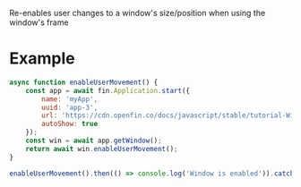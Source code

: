 Re-enables user changes to a window's size/position when using the window's frame
# Example
```js
async function enableUserMovement() {
    const app = await fin.Application.start({
        name: 'myApp',
        uuid: 'app-3',
        url: 'https://cdn.openfin.co/docs/javascript/stable/tutorial-Window.enableFrame.html',
        autoShow: true
    });
    const win = await app.getWindow();
    return await win.enableUserMovement();
}

enableUserMovement().then(() => console.log('Window is enabled')).catch(err => console.log(err));
```
